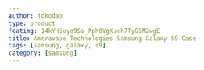 ```yaml
---
author: tokodab
type: product
featimg: 14kYH5uya9Ss_Pph0VgKuch7TyG5M2wgE
title: Ameravape Technologies Samsung Galaxy S9 Case
tags: [samsung, galaxy, s9]
category: [samsung]
---
```

